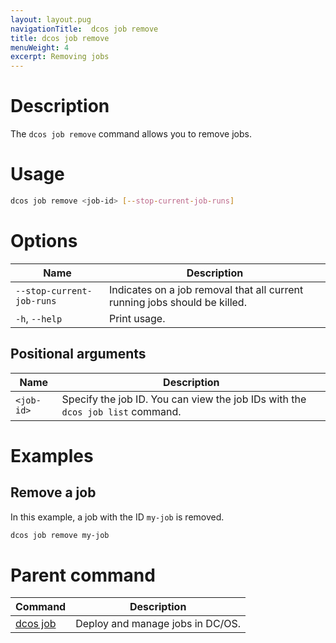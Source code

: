 ```yaml
---
layout: layout.pug
navigationTitle:  dcos job remove
title: dcos job remove
menuWeight: 4
excerpt: Removing jobs
---
```



# Description

The `dcos job remove` command allows you to remove jobs.

# Usage

```bash
dcos job remove <job-id> [--stop-current-job-runs]
```

# Options

| Name |  Description |
|---------|-------------|
| `--stop-current-job-runs`   |  Indicates on a job removal that all current running jobs should be killed. |
|`-h`, `--help` |   Print usage. |

## Positional arguments

| Name | Description |
|---------|-------------|
| `<job-id>`   |  Specify the job ID. You can view the job IDs with the `dcos job list` command. |



# Examples

## Remove a job

In this example, a job with the ID `my-job` is removed.

```bash
dcos job remove my-job
```

# Parent command

| Command | Description |
|---------|-------------|
| [dcos job](/mesosphere/dcos/1.13/cli/command-reference/dcos-job/) |  Deploy and manage jobs in DC/OS. |
